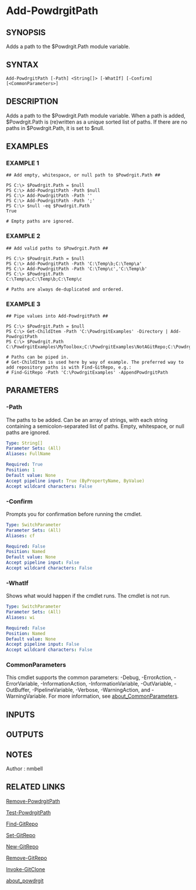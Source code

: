 # Add-PowdrgitPath

## SYNOPSIS
Adds a path to the $Powdrgit.Path module variable.

## SYNTAX

```
Add-PowdrgitPath [-Path] <String[]> [-WhatIf] [-Confirm] [<CommonParameters>]
```

## DESCRIPTION
Adds a path to the $Powdrgit.Path module variable.
When a path is added, $Powdrgit.Path is (re)written as a unique sorted list of paths.
If there are no paths in $Powdrgit.Path, it is set to $null.

## EXAMPLES

### EXAMPLE 1
```
## Add empty, whitespace, or null path to $Powdrgit.Path ##

PS C:\> $Powdrgit.Path = $null
PS C:\> Add-PowdrgitPath -Path $null
PS C:\> Add-PowdrgitPath -Path ''
PS C:\> Add-PowdrgitPath -Path ';'
PS C:\> $null -eq $Powdrgit.Path
True

# Empty paths are ignored.
```

### EXAMPLE 2
```
## Add valid paths to $Powdrgit.Path ##

PS C:\> $Powdrgit.Path = $null
PS C:\> Add-PowdrgitPath -Path 'C:\Temp\b;C:\Temp\a'
PS C:\> Add-PowdrgitPath -Path 'C:\Temp\c','C:\Temp\b'
PS C:\> $Powdrgit.Path
C:\Temp\a;C:\Temp\b;C:\Temp\c

# Paths are always de-duplicated and ordered.
```

### EXAMPLE 3
```
## Pipe values into Add-PowdrgitPath ##

PS C:\> $Powdrgit.Path = $null
PS C:\> Get-ChildItem -Path 'C:\PowdrgitExamples' -Directory | Add-PowdrgitPath
PS C:\> $Powdrgit.Path
C:\PowdrgitExamples\MyToolbox;C:\PowdrgitExamples\NotAGitRepo;C:\PowdrgitExamples\Project1

# Paths can be piped in.
# Get-ChildItem is used here by way of example. The preferred way to add repository paths is with Find-GitRepo, e.g.:
# Find-GitRepo -Path 'C:\PowdrgitExamples' -AppendPowdrgitPath
```

## PARAMETERS

### -Path
The paths to be added.
Can be an array of strings, with each string containing a semicolon-separated list of paths.
Empty, whitespace, or null paths are ignored.

```yaml
Type: String[]
Parameter Sets: (All)
Aliases: FullName

Required: True
Position: 1
Default value: None
Accept pipeline input: True (ByPropertyName, ByValue)
Accept wildcard characters: False
```

### -Confirm
Prompts you for confirmation before running the cmdlet.

```yaml
Type: SwitchParameter
Parameter Sets: (All)
Aliases: cf

Required: False
Position: Named
Default value: None
Accept pipeline input: False
Accept wildcard characters: False
```

### -WhatIf
Shows what would happen if the cmdlet runs.
The cmdlet is not run.

```yaml
Type: SwitchParameter
Parameter Sets: (All)
Aliases: wi

Required: False
Position: Named
Default value: None
Accept pipeline input: False
Accept wildcard characters: False
```

### CommonParameters
This cmdlet supports the common parameters: -Debug, -ErrorAction, -ErrorVariable, -InformationAction, -InformationVariable, -OutVariable, -OutBuffer, -PipelineVariable, -Verbose, -WarningAction, and -WarningVariable. For more information, see [about_CommonParameters](http://go.microsoft.com/fwlink/?LinkID=113216).

## INPUTS


## OUTPUTS


## NOTES
Author : nmbell

## RELATED LINKS

[Remove-PowdrgitPath](Remove-PowdrgitPath.md)

[Test-PowdrgitPath](Test-PowdrgitPath.md)

[Find-GitRepo](Find-GitRepo.md)

[Set-GitRepo](Set-GitRepo.md)

[New-GitRepo](New-GitRepo.md)

[Remove-GitRepo](Remove-GitRepo.md)

[Invoke-GitClone](Invoke-GitClone.md)

[about_powdrgit](about_powdrgit.md)




